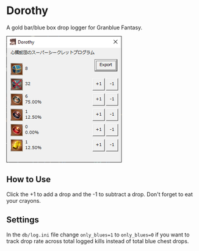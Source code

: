 # Dorothy
A gold bar/blue box drop logger for Granblue Fantasy.

![Dorothy UI](https://github.com/NadyaNayme/Dorothy/blob/master/src/gui/images/dorothy_ui.png?)

## How to Use
Click the +1 to add a drop and the -1 to subtract a drop. Don't forget to eat your crayons.

## Settings
In the `db/log.ini` file change `only_blues=1` to `only_blues=0` if you want to track drop rate across total logged kills instead of total blue chest drops.
